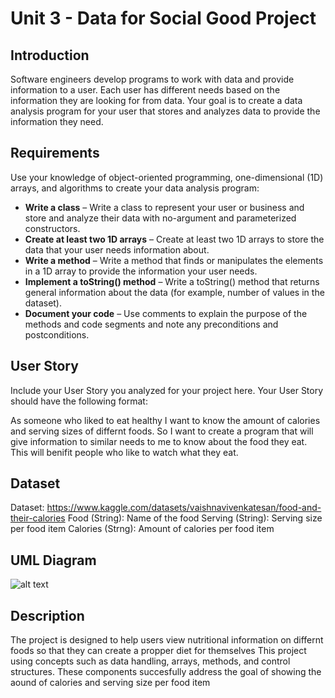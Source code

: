# Unit 3 - Data for Social Good Project 

## Introduction 

Software engineers develop programs to work with data and provide information to a user. Each user has different needs based on the information they are looking for from data. Your goal is to create a data analysis program for your user that stores and analyzes data to provide the information they need. 

## Requirements 

Use your knowledge of object-oriented programming, one-dimensional (1D) arrays, and algorithms to create your data analysis program: 
- **Write a class** – Write a class to represent your user or business and store and analyze their data with no-argument and parameterized constructors. 
- **Create at least two 1D arrays** – Create at least two 1D arrays to store the data that your user needs information about. 
- **Write a method** – Write a method that finds or manipulates the elements in a 1D array to provide the information your user needs. 
- **Implement a toString() method** – Write a toString() method that returns general information about the data (for example, number of values in the dataset). 
- **Document your code** – Use comments to explain the purpose of the methods and code segments and note any preconditions and postconditions. 

## User Story 

Include your User Story you analyzed for your project here. Your User Story should have the following format: 

As someone who liked to eat healthy I want to know the amount of calories and serving sizes of differnt foods. So I want to create a program that will give information to similar needs to me to know about the food they eat. This will benifit people who like to watch what they eat. 

## Dataset 

Dataset: https://www.kaggle.com/datasets/vaishnavivenkatesan/food-and-their-calories 
Food (String): Name of the food
Serving (String): Serving size per food item
Calories (Strng): Amount of calories per food item 

## UML Diagram 


![alt text](image.png)

## Description 

The project is designed to help users view nutritional information on differnt foods so that they can create a propper diet for themselves This project using concepts such as data handling, arrays, methods, and control structures. These components succesfully address the goal of showing the aound of calories and serving size per food item 